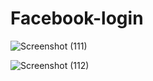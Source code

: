 # Facebook-login

![Screenshot (111)](https://github.com/ersudhist/Facebook-login/assets/121331538/e1cdeff3-c115-4473-a6cb-d106c3106ae7)


![Screenshot (112)](https://github.com/ersudhist/Facebook-login/assets/121331538/265deb5c-eb9b-487e-8ea2-ba8aa7d16944)
